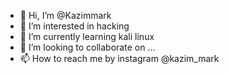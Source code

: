 - 👋 Hi, I’m @Kazimmark
- 👀 I’m interested in hacking 
- 🌱 I’m currently learning kali linux
- 💞️ I’m looking to collaborate on ...
- 📫 How to reach me by instagram @kazim_mark 

<!---
Kazimmark/Kazimmark is a ✨ special ✨ repository because its `README.md` (this file) appears on your GitHub profile.
You can click the Preview link to take a look at your changes.
--->
